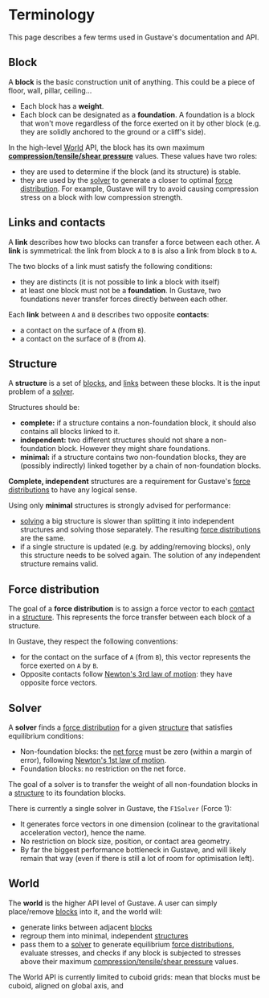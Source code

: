 # Terminology

This page describes a few terms used in Gustave's documentation and API.

## Block

A **block** is the basic construction unit of anything. This could be a piece of floor, wall, pillar, ceiling...

- Each block has a **weight**.
- Each block can be designated as a **foundation**. A foundation is a block that won't move regardless of the force exerted on it by other block (e.g. they are solidly anchored to the ground or a cliff's side).

In the high-level [World](#world) API, the block has its own maximum **[compression/tensile/shear pressure](https://en.wikipedia.org/wiki/Strength_of_materials#Stress_terms)** values. These values have two roles:

- they are used to determine if the block (and its structure) is stable.
- they are used by the [solver](#solver) to generate a closer to optimal [force distribution](#force-distribution). For example, Gustave will try to avoid causing compression stress on a block with low compression strength.

## Links and contacts

A **link** describes how two blocks can transfer a force between each other. A **link** is symmetrical: the link from block `A` to `B` is also a link from block `B` to `A`.

The two blocks of a link must satisfy the following conditions:

- they are distincts (it is not possible to link a block with itself)
- at least one block must not be a **foundation**. In Gustave, two foundations never transfer forces directly between each other.

Each **link** between `A` and `B` describes two opposite **contacts**:

- a contact on the surface of `A` (from `B`).
- a contact on the surface of `B` (from `A`).

## Structure

A **structure** is a set of [blocks](#block), and [links](#links-and-contacts) between these blocks. It is the input problem of a [solver](#solver).

Structures should be:

- **complete:** if a structure contains a non-foundation block, it should also contains all blocks linked to it.
- **independent:** two different structures should not share a non-foundation block. However they might share foundations.
- **minimal:** if a structure contains two non-foundation blocks, they are (possibly indirectly) linked together by a chain of non-foundation blocks.

**Complete, independent** structures are a requirement for Gustave's [force distributions](#force-distribution) to have any logical sense.

Using only **minimal** structures is strongly advised for performance:

- [solving](#solver) a big structure is slower than splitting it into independent structures and solving those separately. The resulting [force distributions](#force-distribution) are the same.
- if a single structure is updated (e.g. by adding/removing blocks), only this structure needs to be solved again. The solution of any independent structure remains valid.

## Force distribution

The goal of a **force distribution** is to assign a force vector to each [contact](#links-and-contacts) in a [structure](#structure). This represents the force transfer between each block of a structure.

In Gustave, they respect the following conventions:

- for the contact on the surface of `A` (from `B`), this vector represents the force exerted on `A` by `B`.
- Opposite contacts follow [Newton's 3rd law of motion](https://en.wikipedia.org/wiki/Newton%27s_laws_of_motion): they have opposite force vectors.

## Solver

A **solver** finds a [force distribution](force-distribution) for a given [structure](#structure) that satisfies equilibrium conditions:

- Non-foundation blocks: the [net force](https://en.wikipedia.org/wiki/Net_force) must be zero (within a margin of error), following [Newton's 1st law of motion](https://en.wikipedia.org/wiki/Newton%27s_laws_of_motion).
- Foundation blocks: no restriction on the net force.

The goal of a solver is to transfer the weight of all non-foundation blocks in a [structure](#structure) to its foundation blocks.

There is currently a single solver in Gustave, the `F1Solver` (Force 1):

- It generates force vectors in one dimension (colinear to the gravitational acceleration vector), hence the name.
- No restriction on block size, position, or contact area geometry.
- By far the biggest performance bottleneck in Gustave, and will likely remain that way (even if there is still a lot of room for optimisation left).

## World

The **world** is the higher API level of Gustave. A user can simply place/remove [blocks](#block) into it, and the world will:

- generate links between adjacent [blocks](#blocks)
- regroup them into minimal, independent [structures](#structure)
- pass them to a [solver](#solver) to generate equilibrium [force distributions](#force-distribution), evaluate stresses, and checks if any block is subjected to stresses above their maximum [compression/tensile/shear pressure](https://en.wikipedia.org/wiki/Strength_of_materials#Stress_terms) values.

The World API is currently limited to cuboid grids: mean that blocks must be cuboid, aligned on global axis, and

